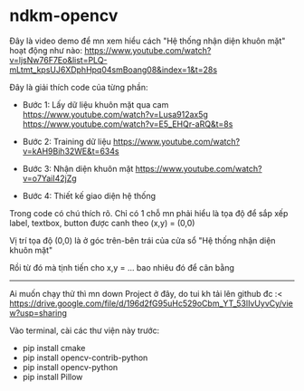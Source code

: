 # ndkm-opencv

Đây là video demo để mn xem hiểu cách "Hệ thống nhận diện khuôn mặt" hoạt động như nào:
https://www.youtube.com/watch?v=ljsNw76F7Eo&list=PLQ-mLtmt_kpsUJ6XDphHpq04smBoang08&index=1&t=28s

Đây là giải thích code của từng phần:

- Bước 1: Lấy dữ liệu khuôn mặt qua cam
https://www.youtube.com/watch?v=Lusa912ax5g
https://www.youtube.com/watch?v=E5_EHQr-aRQ&t=8s

- Bước 2: Training dữ liệu
https://www.youtube.com/watch?v=kAH9Bih32WE&t=634s

- Bước 3: Nhận diện khuôn mặt
https://www.youtube.com/watch?v=o7YaiI42jZg

- Bước 4: Thiết kế giao diện hệ thống

Trong code có chú thích rõ. Chỉ có 1 chỗ mn phải hiểu là tọa độ để sắp xếp label, textbox, button được canh theo (x,y) = (0,0)

Vị trí tọa độ (0,0) là ở góc trên-bên trái của cửa sổ "Hệ thống nhận diện khuôn mặt"

Rồi từ đó mà tịnh tiến cho x,y = ... bao nhiêu đó để cân bằng

------------------------------------------
Ai muốn chạy thử thì mn down Project ở đây, do tui kh tải lên github đc :<
https://drive.google.com/file/d/196d2fG95uHc529oCbm_YT_53lIvUyvCy/view?usp=sharing

Vào terminal, cài các thư viện này trước:
- pip install cmake
- pip install opencv-contrib-python
- pip install opencv-python
- pip install Pillow

